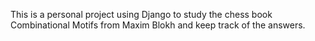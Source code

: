 This is a personal project using Django to study the chess book Combinational Motifs from Maxim Blokh and keep track of the answers.
